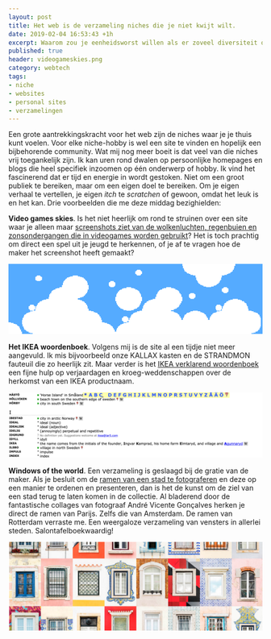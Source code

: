 ```yaml
---
layout: post
title: Het web is de verzameling niches die je niet kwijt wilt. 
date: 2019-02-04 16:53:43 +1h
excerpt: Waarom zou je eenheidsworst willen als er zoveel diversiteit op het web is?
published: true
header: videogameskies.png
category: webtech
tags: 
- niche
- websites
- personal sites
- verzamelingen
---
```

Een grote aantrekkingskracht voor het web zijn de niches waar je je thuis kunt voelen. Voor elke niche-hobby is wel een site te vinden en hopelijk een bijbehorende community. Wat mij nog meer boeit is dat veel van die niches vrij toegankelijk zijn. Ik kan uren rond dwalen op persoonlijke homepages en blogs die heel specifiek inzoomen op één onderwerp of hobby. Ik vind het fascinerend dat er tijd en energie in wordt gestoken. Niet om een groot publiek te bereiken, maar om een eigen doel te bereiken. Om je eigen verhaal te vertellen, je eigen _itch_ te _scratchen_ of gewoon, omdat het leuk is en het kan. 
Drie voorbeelden die me deze middag bezighielden:

**Video games skies**. Is het niet heerlijk om rond te struinen over een site waar je alleen maar [screenshots ziet van de wolkenluchten, regenbuien en zonsondergangen die in videogames worden gebruikt](https://videogamesskies.tumblr.com/)? Het is toch prachtig om direct een spel uit je jeugd te herkennen, of je af te vragen hoe de maker het screenshot heeft gemaakt? 

![<>](../images/kirby.png)

**Het IKEA woordenboek**. Volgens mij is de site al een tijdje niet meer aangevuld. Ik mis bijvoorbeeld onze KALLAX kasten en de STRANDMON fauteuil die zo heerlijk zit. Maar verder is het [IKEA verklarend woordenboek](https://lar5.com/ikea/) een fijne hulp op verjaardagen en kroeg-weddenschappen over de herkomst van een IKEA productnaam.

![<>](../images/ikeawoordenboek.png)

**Windows of the world**. Een verzameling is geslaagd bij de gratie van de maker. Als je besluit om de [ramen van een stad te fotograferen](https://www.andrevicentegoncalves.com/photography-project/windows-of-the-world-collections) en deze op een manier te ordenen en presenteren, dan is het de kunst om de ziel van een stad terug te laten komen in de collectie. Al bladerend door de fantastische collages van fotograaf André Vicente Gonçalves herken je direct de ramen van Parijs. Zelfs die van Amsterdam. De ramen van Rotterdam verraste me. Een weergaloze verzameling van vensters in allerlei steden. Salontafelboekwaardig!

![<>](../images/windowsworld.png)